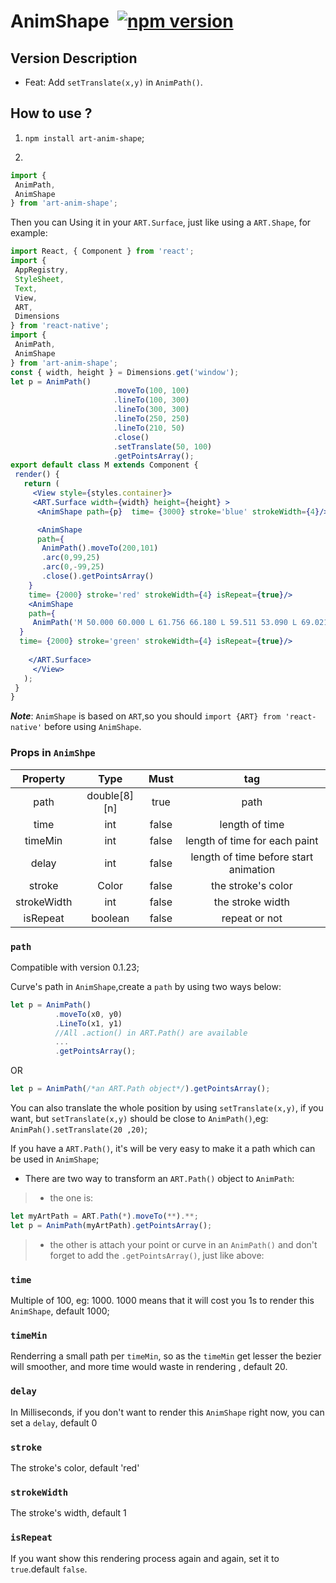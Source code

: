# AnimShape  [![npm version](https://d25lcipzij17d.cloudfront.net/badge.svg?id=js&type=6&v=1.2.0&x2=0)](https://www.npmjs.com/package/art-anim-shape)

## Version Description

* Feat: Add `setTranslate(x,y)` in `AnimPath()`.

## How to use ?
 
 1)  `npm install art-anim-shape`;

 2) 
 ```jsx
 import {
  AnimPath,
  AnimShape
} from 'art-anim-shape';
 ```

Then you can Using it in your `ART.Surface`, just like using a `ART.Shape`, for example:
 ```jsx
import React, { Component } from 'react';
import {
  AppRegistry,
  StyleSheet,
  Text,
  View,
  ART,
  Dimensions
} from 'react-native';
import {
  AnimPath,
  AnimShape
 } from 'art-anim-shape';
 const { width, height } = Dimensions.get('window');
 let p = AnimPath()
                        .moveTo(100, 100)
                        .lineTo(100, 300)
                        .lineTo(300, 300)
                        .lineTo(250, 250)
                        .lineTo(210, 50)
                        .close()
                        .setTranslate(50, 100)
                        .getPointsArray();
export default class M extends Component {
  render() {
    return (
      <View style={styles.container}>
      <ART.Surface width={width} height={height} >
       <AnimShape path={p}  time= {3000} stroke='blue' strokeWidth={4}/>
 
       <AnimShape 
       path={
        AnimPath().moveTo(200,101)
        .arc(0,99,25)
        .arc(0,-99,25)
        .close().getPointsArray()
     }  
     time= {2000} stroke='red' strokeWidth={4} isRepeat={true}/>
     <AnimShape 
     path={
      AnimPath('M 50.000 60.000 L 61.756 66.180 L 59.511 53.090 L 69.021 43.820 L 55.878 41.910 L 50.000 30.000 L 44.122 41.910 L 30.979 43.820 L 40.489 53.090 L 38.244 66.180 L 50.000 60.000').setTranslate(50, 100).getPointsArray()
   }  
   time= {2000} stroke='green' strokeWidth={4} isRepeat={true}/>
     
     </ART.Surface>
      </View>
    );
  }
}

 ```
  ***Note***: `AnimShape` is based on `ART`,so you should `import {ART} from 'react-native'` before using `AnimShape`.

 ### Props in `AnimShpe`

 Property | Type | Must | tag
:-:|:-:|:-:|:-:
path|double[8][n]|true|path
time|int|false|length of time
timeMin|int|false|length of time for each paint
delay|int| false| length of time before start animation
stroke|Color|false| the stroke's color
strokeWidth|int|false| the stroke width
isRepeat|boolean|false| repeat or not

 ### `path`

Compatible with version 0.1.23;

 Curve's path in `AnimShape`,create a `path` by using two ways below:

```jsx
let p = AnimPath()
          .moveTo(x0, y0)
          .LineTo(x1, y1)
          //All .action() in ART.Path() are available
          ...
          .getPointsArray();
```
OR
```jsx
let p = AnimPath(/*an ART.Path object*/).getPointsArray();
```
You can also translate the whole position by using `setTranslate(x,y)`, if you want, but `setTranslate(x,y)` should be close to `AnimPath()`,eg: `AnimPah().setTranslate(20 ,20)`; 

If you have a `ART.Path()`, it's will be very easy to make it a path which can be used in `AnimShape`;

 * There are two way to transform an `ART.Path()` object to `AnimPath`:
>   * the one is:
```jsx
let myArtPath = ART.Path(*).moveTo(**).**;
let p = AnimPath(myArtPath).getPointsArray();
```
>   * the other is attach your point or curve in an `AnimPath()` and don't forget to add the `.getPointsArray()`,  just like above:

### `time`

Multiple of 100, eg: 1000. 1000 means that it will cost you 1s to render this `AnimShape`, default 1000;

### `timeMin`

Renderring a small path per `timeMin`, so as the `timeMin` get lesser the bezier will smoother, and more time would waste in rendering , default 20.

### `delay`

In Milliseconds, if you don't want to render this `AnimShape` right now, you can set a `delay`, default 0

### `stroke`

The stroke's color, default 'red'

### `strokeWidth`

The stroke's width, default 1

### `isRepeat`

If you want show this rendering process again and again, set it to `true`.default `false`.


[1]:https://github.com/jiarWang/AnimBezierShape/blob/master/AnimBezierShape/src/component/AnimBezierShape.js
[2]:https://www.youtube.com/watch?v=7ZgaN_PzUyo&feature=youtu.be
[4]:https://github.com/jiarWang/AnimBezierShape/blob/master/AnimBezierShape/android/app/app-release.apk
